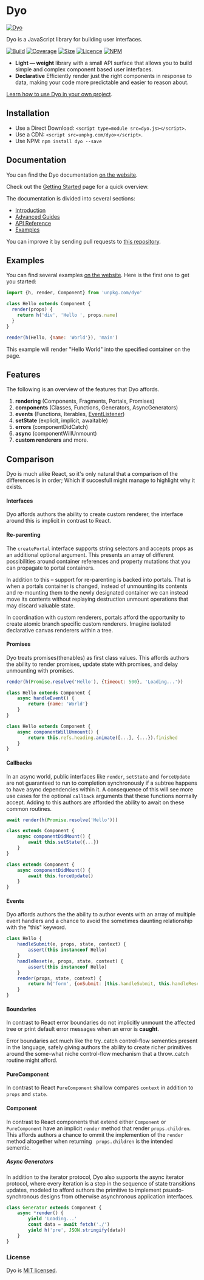 # Dyo

[![Dyo](https://dyo.js.org/assets/images/logo.svg)](https://dyo.js.org)

Dyo is a JavaScript library for building user interfaces.

[![Build](https://travis-ci.com/dyo/dyo.svg?branch=master)](https://travis-ci.com/dyo/dyo)
[![Coverage](https://coveralls.io/repos/github/dyo/dyo/badge.svg?branch=master)](https://coveralls.io/github/dyo/dyo)
[![Size](https://badgen.net/bundlephobia/minzip/dyo)](https://bundlephobia.com/result?p=dyo)
[![Licence](https://badgen.net/badge/license/MIT/blue)](https://github.com/dyo/dyo/blob/master/LICENSE.md)
[![NPM](https://badgen.net/npm/v/dyo)](https://www.npmjs.com/package/dyo)

* **Light — weight** library with a small API surface that allows you to build simple and complex component based user interfaces.
* **Declarative** Efficiently render just the right components in response to data, making your code more predictable and easier to reason about.

[Learn how to use Dyo in your own project](https://dyo.js.org/introduction.html).

## Installation

* Use a Direct Download: `<script type=module src=dyo.js></script>`.
* Use a CDN: `<script src=unpkg.com/dyo></script>`.
* Use NPM: `npm install dyo --save`

## Documentation

You can find the Dyo documentation [on the website](https://dyo.js.org).

Check out the [Getting Started](https://dyo.js.org/introduction.html) page for a quick overview.

The documentation is divided into several sections:

* [Introduction](https://dyo.js.org/introduction.html)
* [Advanced Guides](https://dyo.js.org/advanced.html)
* [API Reference](https://dyo.js.org/api.html)
* [Examples](https://dyo.js.org/examples.html)

You can improve it by sending pull requests to [this repository](https://github.com/dyo/dyo/docs).

## Examples

You can find several examples [on the website](https://dyo.js.org). Here is the first one to get you started:

```js
import {h, render, Component} from 'unpkg.com/dyo'

class Hello extends Component {
  render(props) {
  	return h('div', 'Hello ', props.name)
  }
}

render(h(Hello, {name: 'World'}), 'main')
```

This example will render "Hello World" into the specified container on the page.

## Features

The following is an overview of the features that Dyo affords.

1. **rendering** (Components, Fragments, Portals, Promises)
1. **components** (Classes, Functions, Generators, AsyncGenerators)
1. **events** (Functions, Iterables, [EventListener](https://developer.mozilla.org/en/docs/Web/API/EventListener))
1. **setState** (explicit, implicit, awaitable)
1. **errors** (componentDidCatch)
1. **async** (componentWillUnmount)
1. **custom renderers** and more.

## Comparison

Dyo is much alike React, so it's only natural that a comparison of the differences is in order; Which if succesfull might manage to highlight why it exists.

#### Interfaces

Dyo affords authors the ability to create custom renderer, the interface around this is implicit in contrast to React.

#### Re-parenting

The `createPortal` interface supports string selectors and accepts props as an additional optional argument. This presents an array of different possibilities around container references and property mutations that you can propagate to portal containers.

In addition to this – support for re-parenting is backed into portals. That is when a portals container is changed, instead of unmounting its contents and re-mounting them to the newly designated container we can instead move its contents without replaying destruction unmount operations that may discard valuable state.

In coordination with custom renderers, portals afford the opportunity to create atomic branch specific custom renderers. Imagine isolated declarative canvas renderers within a tree.

#### Promises

Dyo treats promises(thenables) as first class values. This affords authors the ability to render promises, update state with promises, and delay unmounting with promises.

```js
render(h(Promise.resolve('Hello'), {timeout: 500}, 'Loading...'))

class Hello extends Component {
	async handleEvent() {
		return {name: 'World'}
	}
}

class Hello extends Component {
	async componentWillUnmount() {
		return this.refs.heading.animate([...], {...}).finished
	}
}
```

#### Callbacks

In an async world, public interfaces like `render`, `setState` and `forceUpdate` are not guaranteed to run to completion synchronously if a subtree happens to have async dependencies within it. A consequence of this will see more use cases for the optional `callback` arguments that these functions normally accept. Adding to this authors are afforded the ability to await on these common routines.

```js
await render(h(Promise.resolve('Hello')))

class extends Component {
	async componentDidMount() {
		await this.setState({...})
	}
}

class extends Component {
	async componentDidMount() {
		await this.forceUpdate()
	}
}
```

#### Events

Dyo affords authors the the ability to author events with an array of multiple event handlers and a chance to avoid the sometimes daunting relationship with the "this" keyword.

```js
class Hello {
	handleSubmit(e, props, state, context) {
		assert(this instanceof Hello)
	}
	handleReset(e, props, state, context) {
		assert(this instanceof Hello)
	}
	render(props, state, context) {
		return h('form', {onSubmit: [this.handleSubmit, this.handleReset]})
	}
}
```

#### Boundaries

In contrast to React error boundaries do not implicitly unmount the affected tree or print default error messages when an error is **caught**.

Error boundaries act much like the try..catch control-flow sementics present in the language, safely giving authors the ability to create richer primitives around the some-what niche control-flow mechanism that a throw..catch routine might afford.

#### PureComponent

In contrast to React `PureComponent` shallow compares `context` in addition to `props` and `state`.

#### Component

In contrast to React components that extend either `Component` or `PureComponent` have an implicit `render` method that render `props.children`. This affords authors a chance to ommit the implemention of the `render` method altogether when returning ` props.children` is the intended sementic.

##### Async Generators

In addition to the iterator protocol, Dyo also supports the async iterator protocol, where every iteration is a step in the sequence of state transitions updates, modeled to afford authors the primitive to implement psuedo-synchronous designs from otherwise asynchronous application interfaces.

```js
class Generator extends Component {
	async *render() {
		yield 'Loading...'
		const data = await fetch('./')
		yield h('pre', JSON.stringify(data))
	}
}
```

### License

Dyo is [MIT licensed](./LICENSE).
